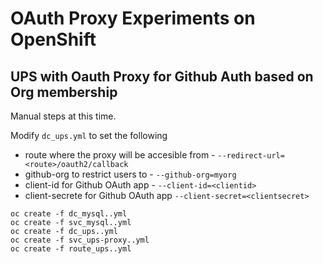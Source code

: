 # OAuth Proxy Experiments on OpenShift

## UPS with Oauth Proxy for Github Auth based on Org membership

Manual steps at this time.

Modify `dc_ups.yml` to set the following

* route where the proxy will be accesible from - `--redirect-url=<route>/oauth2/callback`
* github-org to restrict users to - `--github-org=myorg`
* client-id for Github OAuth app - `--client-id=<clientid>`
* client-secrete for Github OAuth app `--client-secret=<clientsecret>`

```
oc create -f dc_mysql..yml
oc create -f svc_mysql..yml
oc create -f dc_ups..yml
oc create -f svc_ups-proxy..yml
oc create -f route_ups..yml
```
